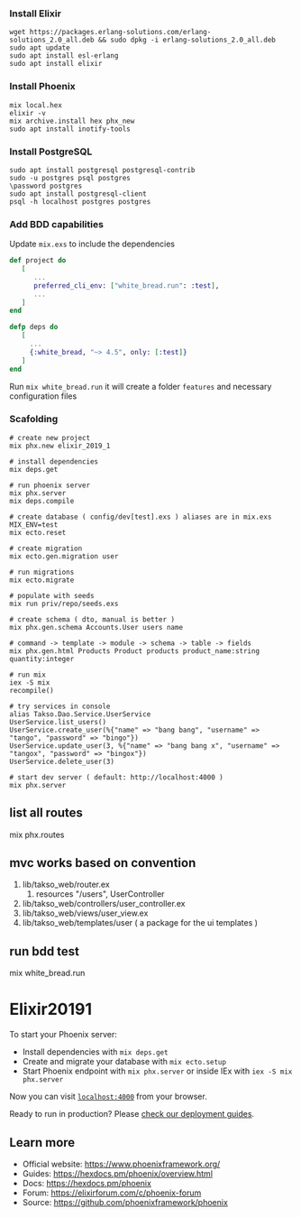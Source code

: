 ### Install Elixir
```shell 
wget https://packages.erlang-solutions.com/erlang-solutions_2.0_all.deb && sudo dpkg -i erlang-solutions_2.0_all.deb
sudo apt update
sudo apt install esl-erlang
sudo apt install elixir
```

### Install Phoenix
```shell
mix local.hex
elixir -v
mix archive.install hex phx_new
sudo apt install inotify-tools
```

### Install PostgreSQL
```shell
sudo apt install postgresql postgresql-contrib
sudo -u postgres psql postgres
\password postgres
sudo apt install postgresql-client
psql -h localhost postgres postgres
```

### Add BDD capabilities
Update ```mix.exs``` to include the dependencies
```elixir
def project do
   [
      ...
      preferred_cli_env: ["white_bread.run": :test],
      ...
   ]
end

defp deps do
   [
     ...
     {:white_bread, "~> 4.5", only: [:test]}
   ]
end
```
Run ```mix white_bread.run``` it will create a folder ```features``` and necessary configuration files


### Scafolding
```shell
# create new project
mix phx.new elixir_2019_1

# install dependencies
mix deps.get

# run phoenix server
mix phx.server
mix deps.compile

# create database ( config/dev[test].exs ) aliases are in mix.exs
MIX_ENV=test
mix ecto.reset

# create migration
mix ecto.gen.migration user

# run migrations
mix ecto.migrate

# populate with seeds
mix run priv/repo/seeds.exs

# create schema ( dto, manual is better )
mix phx.gen.schema Accounts.User users name

# command -> template -> module -> schema -> table -> fields
mix phx.gen.html Products Product products product_name:string quantity:integer

# run mix 
iex -S mix
recompile()

# try services in console
alias Takso.Dao.Service.UserService
UserService.list_users()
UserService.create_user(%{"name" => "bang bang", "username" => "tango", "password" => "bingo"})
UserService.update_user(3, %{"name" => "bang bang x", "username" => "tangox", "password" => "bingox"})
UserService.delete_user(3)

# start dev server ( default: http://localhost:4000 )
mix phx.server

```


## list all routes
mix phx.routes

## mvc works based on convention
1. lib/takso_web/router.ex
    1. resources "/users", UserController
2. lib/takso_web/controllers/user_controller.ex
3. lib/takso_web/views/user_view.ex
4. lib/takso_web/templates/user ( a package for the ui templates )


## run bdd test
mix white_bread.run



# Elixir20191

To start your Phoenix server:

  * Install dependencies with `mix deps.get`
  * Create and migrate your database with `mix ecto.setup`
  * Start Phoenix endpoint with `mix phx.server` or inside IEx with `iex -S mix phx.server`

Now you can visit [`localhost:4000`](http://localhost:4000) from your browser.

Ready to run in production? Please [check our deployment guides](https://hexdocs.pm/phoenix/deployment.html).

## Learn more

  * Official website: https://www.phoenixframework.org/
  * Guides: https://hexdocs.pm/phoenix/overview.html
  * Docs: https://hexdocs.pm/phoenix
  * Forum: https://elixirforum.com/c/phoenix-forum
  * Source: https://github.com/phoenixframework/phoenix
